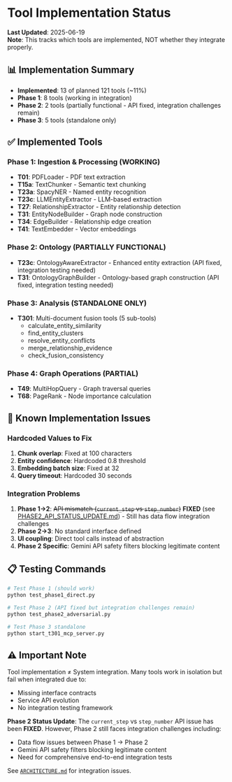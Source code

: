 # Tool Implementation Status

**Last Updated**: 2025-06-19  
**Note**: This tracks which tools are implemented, NOT whether they integrate properly.

## 📊 Implementation Summary

- **Implemented**: 13 of planned 121 tools (~11%)
- **Phase 1**: 8 tools (working in integration)
- **Phase 2**: 2 tools (partially functional - API fixed, integration challenges remain)
- **Phase 3**: 5 tools (standalone only)

## ✅ Implemented Tools

### Phase 1: Ingestion & Processing (WORKING)
- **T01**: PDFLoader - PDF text extraction
- **T15a**: TextChunker - Semantic text chunking
- **T23a**: SpacyNER - Named entity recognition
- **T23c**: LLMEntityExtractor - LLM-based extraction
- **T27**: RelationshipExtractor - Entity relationship detection
- **T31**: EntityNodeBuilder - Graph node construction
- **T34**: EdgeBuilder - Relationship edge creation
- **T41**: TextEmbedder - Vector embeddings

### Phase 2: Ontology (PARTIALLY FUNCTIONAL)
- **T23c**: OntologyAwareExtractor - Enhanced entity extraction (API fixed, integration testing needed)
- **T31**: OntologyGraphBuilder - Ontology-based graph construction (API fixed, integration testing needed)

### Phase 3: Analysis (STANDALONE ONLY)
- **T301**: Multi-document fusion tools (5 sub-tools)
  - calculate_entity_similarity
  - find_entity_clusters
  - resolve_entity_conflicts
  - merge_relationship_evidence
  - check_fusion_consistency

### Phase 4: Graph Operations (PARTIAL)
- **T49**: MultiHopQuery - Graph traversal queries
- **T68**: PageRank - Node importance calculation

## 🔧 Known Implementation Issues

### Hardcoded Values to Fix
1. **Chunk overlap**: Fixed at 100 characters
2. **Entity confidence**: Hardcoded 0.8 threshold
3. **Embedding batch size**: Fixed at 32
4. **Query timeout**: Hardcoded 30 seconds

### Integration Problems
1. **Phase 1→2**: ~~API mismatch (`current_step` vs `step_number`)~~ **FIXED** (see [PHASE2_API_STATUS_UPDATE.md](PHASE2_API_STATUS_UPDATE.md)) - Still has data flow integration challenges
2. **Phase 2→3**: No standard interface defined
3. **UI coupling**: Direct tool calls instead of abstraction
4. **Phase 2 Specific**: Gemini API safety filters blocking legitimate content

## 📋 Testing Commands

```bash
# Test Phase 1 (should work)
python test_phase1_direct.py

# Test Phase 2 (API fixed but integration challenges remain)
python test_phase2_adversarial.py

# Test Phase 3 standalone
python start_t301_mcp_server.py
```

## ⚠️ Important Note

Tool implementation ≠ System integration. Many tools work in isolation but fail when integrated due to:
- Missing interface contracts
- Service API evolution
- No integration testing framework

**Phase 2 Status Update**: The `current_step` vs `step_number` API issue has been **FIXED**. However, Phase 2 still faces integration challenges including:
- Data flow issues between Phase 1 → Phase 2
- Gemini API safety filters blocking legitimate content  
- Need for comprehensive end-to-end integration tests

See [`ARCHITECTURE.md`](ARCHITECTURE.md) for integration issues.